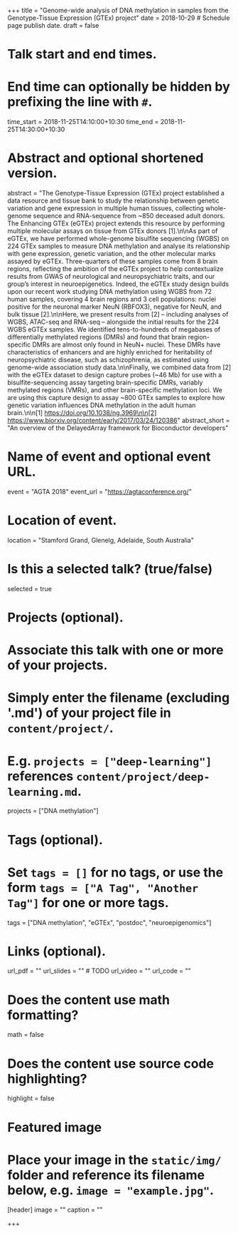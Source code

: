 +++
title = "Genome-wide analysis of DNA methylation in samples from the Genotype-Tissue Expression (GTEx) project"
date = 2018-10-29  # Schedule page publish date.
draft = false

# Talk start and end times.
#   End time can optionally be hidden by prefixing the line with `#`.
time_start = 2018-11-25T14:10:00+10:30
time_end = 2018-11-25T14:30:00+10:30

# Abstract and optional shortened version.
abstract = "The Genotype-Tissue Expression (GTEx) project established a data resource and tissue bank to study the relationship between genetic variation and gene expression in multiple human tissues, collecting whole-genome sequence and RNA-sequence from ~850 deceased adult donors. The Enhancing GTEx (eGTEx) project extends this resource by performing multiple molecular assays on tissue from GTEx donors [1].\n\nAs part of eGTEx, we have performed whole-genome bisulfite sequencing (WGBS) on 224 GTEx samples to measure DNA methylation and analyse its relationship with gene expression, genetic variation, and the other molecular marks assayed by eGTEx. Three-quarters of these samples come from 8 brain regions, reflecting the ambition of the eGTEx project to help contextualize results from GWAS of neurological and neuropsychiatric traits, and our group’s interest in neuroepigenetics. Indeed, the eGTEx study design builds upon our recent work studying DNA methylation using WGBS from 72 human samples, covering 4 brain regions and 3 cell populations: nuclei positive for the neuronal marker NeuN (RBFOX3), negative for NeuN, and bulk tissue [2].\n\nHere, we present results from [2] – including analyses of WGBS, ATAC-seq and RNA-seq – alongside the initial results for the 224 WGBS eGTEx samples. We identified tens-to-hundreds of megabases of differentially methylated regions (DMRs) and found that brain region-specific DMRs are almost only found in NeuN+ nuclei. These DMRs have characteristics of enhancers and are highly enriched for heritability of neuropsychiatric disease, such as schizophrenia, as estimated using genome-wide association study data.\n\nFinally, we combined data from [2] with the eGTEx dataset to design capture probes (~46 Mb) for use with a bisulfite-sequencing assay targeting brain-specific DMRs, variably methylated regions (VMRs), and other brain-specific methylation loci. We are using this capture design to assay ~800 GTEx samples to explore how genetic variation influences DNA methylation in the adult human brain.\n\n[1] https://doi.org/10.1038/ng.3969\n\n[2] https://www.biorxiv.org/content/early/2017/03/24/120386"
abstract_short = "An overview of the DelayedArray framework for Bioconductor developers"

# Name of event and optional event URL.
event = "AGTA 2018"
event_url = "https://agtaconference.org/"

# Location of event.
location = "Stamford Grand, Glenelg, Adelaide, South Australia"

# Is this a selected talk? (true/false)
selected = true

# Projects (optional).
#   Associate this talk with one or more of your projects.
#   Simply enter the filename (excluding '.md') of your project file in `content/project/`.
#   E.g. `projects = ["deep-learning"]` references `content/project/deep-learning.md`.
projects = ["DNA methylation"]

# Tags (optional).
#   Set `tags = []` for no tags, or use the form `tags = ["A Tag", "Another Tag"]` for one or more tags.
tags = ["DNA methylation", "eGTEx", "postdoc", "neuroepigenomics"]

# Links (optional).
url_pdf = ""
url_slides = "" # TODO
url_video = ""
url_code = ""

# Does the content use math formatting?
math = false

# Does the content use source code highlighting?
highlight = false

# Featured image
# Place your image in the `static/img/` folder and reference its filename below, e.g. `image = "example.jpg"`.
[header]
image = ""
caption = ""

+++
